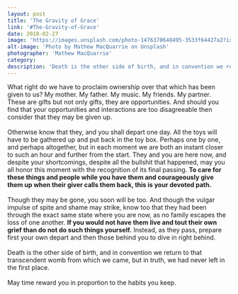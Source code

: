 ```yaml
---
layout: post
title: 'The Gravity of Grace'
link: '#The-Gravity-of-Grace'
date: 2018-02-27
image: 'https://images.unsplash.com/photo-1476370648495-3533f64427a2?ixlib=rb-0.3.5&s=04b7e5ef56be9c371cb21001068c912c&auto=format&fit=crop&w=2850&q=80'
alt-image: 'Photo by Mathew MacQuarrie on Unsplash'
photographer: 'Mathew MacQuarrie'
category:
description: 'Death is the other side of birth, and in convention we return to that transcendent womb from which we came, but in truth we had never left in the first place. Remain gracious for your blessings.'
---
```

What right do we have to proclaim ownership over that which has been given to us? My mother. My father. My music. My friends. My partner. These are gifts but not only gifts, they are opportunities. And should you find that your opportunities and interactions are too disagreeable then consider that they may be given up.
<br>
<br>
Otherwise know that they, and you shall depart one day. All the toys will have to be gathered up and put back in the toy box. Perhaps one by one, and perhaps altogether, but in each moment we are both an instant closer to such an hour and further from the start. They and you are here now, and despite your shortcomings, despite all the bullshit that happened, may you all honor this moment with the recognition of its final passing. **To care for these things and people while you have them and courageously give them up when their giver calls them back, this is your devoted path.**
<br>
<br>
Though they may be gone, you soon will be too. And though the vulgar impulse of spite and shame may strike, know too that they had been through the exact same state where you are now, as no family escapes the loss of one another. **If you would not have them live and tout their own grief than do not do such things yourself.** Instead, as they pass, prepare first your own depart and then those behind you to dive in right behind. 
<br>
<br>
Death is the other side of birth, and in convention we return to that transcendent womb from which we came, but in truth, we had never left in the first place. 
<br>
<br>
May time reward you in proportion to the habits you keep. 